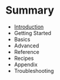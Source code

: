 # Summary

* [Introduction](README.md)
* Getting Started
* Basics
* Advanced
* Reference
* Recipes
* Appendix
* Troubleshooting



